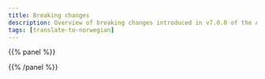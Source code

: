 ```yaml
---
title: Breaking changes
description: Overview of breaking changes introduced in v7.0.0 of the App Nuget packages.
tags: [translate-to-norwegian]
---
```


{{% panel %}}

{{% /panel %}}